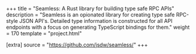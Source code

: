 +++
title = "Seamless: A Rust library for building type safe RPC APIs"
description = "Seamless is an opionated library for creating type safe RPC-style JSON API's. Detailed type information is constructed for all API endpoints with a focus on generating TypeScript bindings for them."
weight = 170
template = "project.html"

[extra]
source = "https://github.com/jsdw/seamless/"
+++